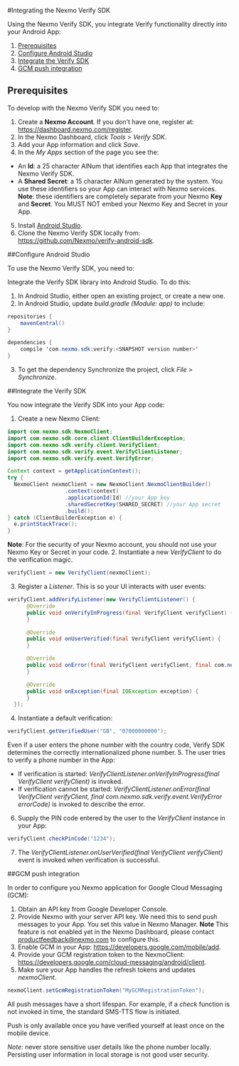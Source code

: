 
#Integrating the Nexmo Verify SDK

Using the <a http="https://www.nexmo.com/product/verify/">Nexmo Verify</a> SDK, you integrate Verify functionality directly into your Android App:

1. <a href="#prereq">Prerequisites</a>
2. <a href="#config">Configure Android Studio</a>
3. <a href="#integrate">Integrate the Verify SDK</a>
4.  <a href="#gcm">GCM push integration</a>

## Prerequisites<a name="prereq"></a>

To develop with the Nexmo Verify SDK you need to:

1. Create a __Nexmo Account__. If you don't have one, register at: https://dashboard.nexmo.com/register.
2. In the Nexmo Dashboard, click *Tools* > *Verify SDK*.
3. Add your App information and click *Save*.
4. In the *My Apps* section of the page you see the:
  * An __Id__: a 25 character AlNum that identifies each App that integrates the Nexmo Verify SDK.
  * A __Shared Secret__: a 15 character AlNum generated by the system.
  You use these identifiers so your App can interact with Nexmo services.
    **Note**: these identifiers are completely separate from your Nexmo __Key__ and __Secret__. You MUST NOT embed your Nexmo Key and Secret in your App.
5. Install <a href="http://developer.android.com/tools/studio/index.html"> Android Studio</a>.
6. Clone the Nexmo Verify SDK locally from: https://github.com/Nexmo/verify-android-sdk.

##Configure Android Studio<a name="config"></a>

To use the Nexmo Verify SDK, you need to:

Integrate the Verify SDK library into Android Studio. To do this:
  1. In Android Studio, either open an existing project, or create a new one.
  2.  In Android Studio, update *build.gradle (Module: app)* to include:
  ```java
  repositories {
      mavenCentral()
  }

  dependencies {
      compile 'com.nexmo.sdk:verify:<SNAPSHOT version number>'
  }
```
  3. To get the dependency Synchronize the project, click *File* > *Synchronize*.

##Integrate the Verify SDK<a name="integrate"></a>

You now integrate the Verify SDK into your App code:

1. Create a new Nexmo Client:
  ```java
  import com.nexmo.sdk.NexmoClient;
  import com.nexmo.sdk.core.client.ClientBuilderException;
  import com.nexmo.sdk.verify.client.VerifyClient;
  import com.nexmo.sdk.verify.event.VerifyClientListener;
  import com.nexmo.sdk.verify.event.VerifyError;

  Context context = getApplicationContext();
  try {
	NexmoClient nexmoClient = new NexmoClient.NexmoClientBuilder()
                    .context(context)
                    .applicationId(Id) //your App key
                    .sharedSecretKey(SHARED_SECRET) //your App secret
                    .build();
  } catch (ClientBuilderException e) {
	e.printStackTrace();
  }
  ```
  **Note**: For the security of your Nexmo account, you should not use your Nexmo Key or Secret in your code.
2. Instantiate a new *VerifyClient* to do the verification magic.
  ```java
  verifyClient = new VerifyClient(nexmoClient);
  ```
3. Register a *Listener*. This is so your UI interacts with user events:
  ```java
  verifyClient.addVerifyListener(new VerifyClientListener() {
        @Override
        public void onVerifyInProgress(final VerifyClient verifyClient) {
        }

        @Override
        public void onUserVerified(final VerifyClient verifyClient) {
        }

        @Override
        public void onError(final VerifyClient verifyClient, final com.nexmo.sdk.verify.event.VerifyError errorCode) {
        }

        @Override
        public void onException(final IOException exception) {
        }
    });
  ```
4. Instantiate a default verification:
  ```java
  verifyClient.getVerifiedUser("GB", "07000000000");
  ```
  Even if a user enters the phone number with the country code, Verify SDK determines the correctly internationalized
phone number.
5. The user tries to verify a phone number in the App:
  * If verification is started: *VerifyClientListener.onVerifyInProgress(final VerifyClient verifyClient)* is invoked.
  * If verification cannot be started: *VerifyClientListener.onError(final VerifyClient verifyClient, final com.nexmo.sdk.verify.event.VerifyError errorCode)* is invoked to describe the error.
6. Supply the PIN code entered by the user to the *VerifyClient* instance in your App:
  ```java
  verifyClient.checkPinCode("1234");
  ```
7. The *VerifyClientListener.onUserVerified(final VerifyClient verifyClient)* event is invoked when verification is successful.


##GCM push integration<a name="gcm"></a>

In order to configure you Nexmo application for Google Cloud Messaging (GCM):

1. Obtain an API key from Google Developer Console.
2. Provide Nexmo with your server API key. We need this to send push messages to your App. You set this value in Nexmo Manager.
  **Note** This feature is not enabled yet in the Nexmo Dashboard, please contact productfeedback@nexmo.com to configure this.
3. Enable GCM in your App: https://developers.google.com/mobile/add.
4. Provide your GCM registration token to the NexmoClient: https://developers.google.com/cloud-messaging/android/client.
5. Make sure your App handles the refresh tokens and updates *nexmoClient*.
  ```java
  nexmoClient.setGcmRegistrationToken("MyGCMRegistrationToken");
  ```

All push messages have a short lifespan. For example, if a *check* function is not invoked in time, the standard SMS-TTS flow is initiated.

Push is only available once you have verified yourself at least once on the mobile device.

*Note*: never store sensitive user details like the phone number locally. Persisting user information in local storage is not good user security.

